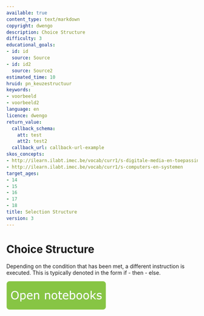 ```yaml
---
available: true
content_type: text/markdown
copyright: dwengo
description: Choice Structure
difficulty: 3
educational_goals:
- id: id
  source: Source
- id: id2
  source: Source2
estimated_time: 10
hruid: pn_keuzestructuur
keywords:
- voorbeeld
- voorbeeld2
language: en
licence: dwengo
return_value:
  callback_schema:
    att: test
    att2: test2
  callback_url: callback-url-example
skos_concepts:
- http://ilearn.ilabt.imec.be/vocab/curr1/s-digitale-media-en-toepassingen
- http://ilearn.ilabt.imec.be/vocab/curr1/s-computers-en-systemen
target_ages:
- 14
- 15
- 16
- 17
- 18
title: Selection Structure
version: 3
---
```

# Choice Structure

Depending on the condition that has been met, a different instruction is executed. This is typically denoted in the form if - then - else.

[![](embed/Knop.png "Button")](https://kiks.ilabt.imec.be/jupyterhub/?id=1032 "Notebooks choice structure")